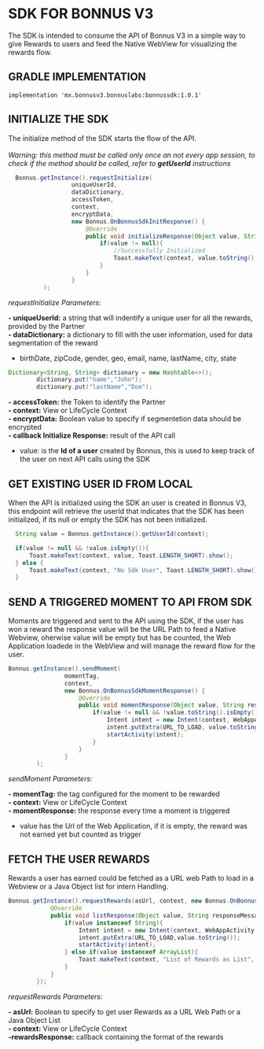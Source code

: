 # SDK FOR BONNUS V3

The SDK is intended to consume the API of Bonnus V3 in a simple way to give Rewards to users and feed the Native WebView for visualizing the rewards flow.

## GRADLE IMPLEMENTATION

```
implementation 'mx.bonnusv3.bonnuslabs:bonnussdk:1.0.1'
```
## INITIALIZE THE SDK

The initialize method of the SDK starts the flow of the API. <br/><br/>
_Warning: this method must be called only once an not every app session, to check if the method should be called, refer to __getUserId__ instructions_

```java
  Bonnus.getInstance().requestInitialize(
                  uniqueUserId,
                  dataDictionary,
                  accessToken,
                  context,
                  encryptData,
                  new Bonnus.OnBonnusSdkInitResponse() {
                      @Override
                      public void initializeResponse(Object value, String responseMessage) {
                          if(value != null){
                              //Successfully Initialized
                              Toast.makeText(context, value.toString(), Toast.LENGTH_SHORT).show();
                          }
                      }
                  }
          );     
```

_requestInitialize Parameters:_

  __- uniqueUserId:__ a string that will indentify a unique user for all the rewards, provided by the Partner <br />
  __- dataDictionary:__ a dictionary to fill with the user information, used for data segmentation of the reward <br />
  - birthDate, zipCode, gender, geo, email, name, lastName, city, state <br />

  ```java
  Dictionary<String, String> dictionary = new Hashtable<>();
          dictionary.put("name","John");
          dictionary.put("lastName","Doe");
  ```
  __- accessToken:__ the Token to identify the Partner <br />
  __- context:__ View or LifeCycle Context <br />
  __- encryptData:__ Boolean value to specify if segmentetion data should be encrypted <br />
  __- callback Initialize Response:__ result of the API call <br />
  - value: is the **Id of a user** created by Bonnus, this is used to keep track of the user on next API calls using the SDK<br />


## GET EXISTING USER ID FROM LOCAL

When the API is initialized using the SDK an user is created in Bonnus V3, this endpoint will retrieve the userId that indicates that the  SDK has been initialized, if its null or empty the SDK has not been initialized.

```java
  String value = Bonnus.getInstance().getUserId(context);

  if(value != null && !value.isEmpty()){
      Toast.makeText(context, value, Toast.LENGTH_SHORT).show();
  } else {
      Toast.makeText(context, "No Sdk User", Toast.LENGTH_SHORT).show();
  }
```

## SEND A TRIGGERED MOMENT TO API FROM SDK

Moments are triggered and sent to the API using the SDK, if the user has won a reward the response value will be the URL Path to feed a Native Webview, oherwise value will be empty but has be counted, the Web Application loadede in the WebView and will manage the reward flow for the user.

```java
Bonnus.getInstance().sendMoment(
                momentTag,
                context,
                new Bonnus.OnBonnusSdkMomentResponse() {
                    @Override
                    public void momentResponse(Object value, String responseMessage) {
                        if(value != null && !value.toString().isEmpty()){
                            Intent intent = new Intent(context, WebAppActivity.class);
                            intent.putExtra(URL_TO_LOAD, value.toString());
                            startActivity(intent);
                        }
                    }
                }
        );
```
_sendMoment Parameters:_

__- momentTag:__ the tag configured for the moment to be rewarded<br />
__- context:__ View or LifeCycle Context<br />
__- momentResponse:__ the response every time a moment is triggered<br />
  - value has the Url of the Web Application, if it is empty, the reward was not earned yet but counted as trigger<br />


## FETCH THE USER REWARDS

Rewards a user has earned could be fetched as a URL web Path to load in a Webview or a Java Object list for intern Handling.

```java
Bonnus.getInstance().requestRewards(asUrl, context, new Bonnus.OnBonnusSdkListResponse() {
            @Override
            public void listResponse(Object value, String responseMessage) {
                if(value instanceof String){
                    Intent intent = new Intent(context, WebAppActivity.class);
                    intent.putExtra(URL_TO_LOAD,value.toString());
                    startActivity(intent);
                } else if(value instanceof ArrayList){
                    Toast.makeText(context, "List of Rewards as List", Toast.LENGTH_SHORT).show();
                }
            }
        });
```
_requestRewards Parameters:_

__- asUrl:__ Boolean to specify to get user Rewards as a URL Web Path or a Java Object List <br />
__- context:__ View or LifeCycle Context<br />
__-rewardsResponse:__ callback containing the format of the rewards

